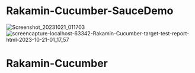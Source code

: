 # Rakamin-Cucumber-SauceDemo
![Screenshot_20231021_011703](https://github.com/gunturmisbahsedjati/Rakamin-Cucumber-SauceDemo/assets/22519059/9d37fd53-f0ac-4897-bc89-0043e0e9686c)
![screencapture-localhost-63342-Rakamin-Cucumber-target-test-report-html-2023-10-21-01_17_57](https://github.com/gunturmisbahsedjati/Rakamin-Cucumber-SauceDemo/assets/22519059/2ae063cc-4b72-4322-b9ac-8c962f2ca118)
# Rakamin-Cucumber
